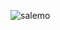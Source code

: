 ![salemo](https://github.com/salemo5m/salemo5m/assets/132095992/d84a595a-4404-4757-9c90-b3e0c8bbc494)

